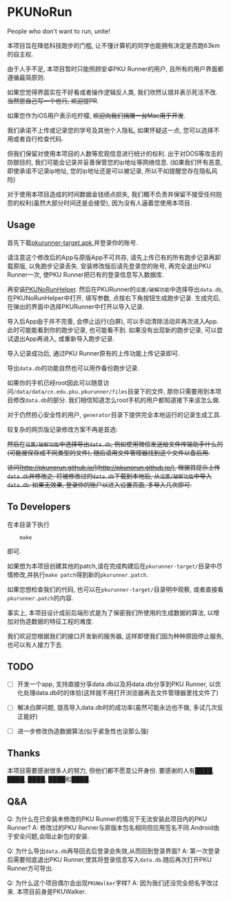 # PKUNoRun

People who don't want to run, unite!

本项目旨在降低科技跑步的门槛, 让不懂计算机的同学也能拥有决定是否跑63km的自主权.

由于人手不足, 本项目暂时只能照顾安卓PKU Runner的用户, 且所有的用户界面都遵循最简原则.

如果您觉得界面实在不好看或者操作逻辑反人类, 我们欣然认错并表示死活不改. <del>当然您自己写一个也行, 欢迎提PR</del>.

如果您作为iOS用户表示吃柠檬, <del>欢迎向我们捐赠一台Mac用于开发</del>.

我们承诺不上传或记录您的学号及其他个人隐私, 如果怀疑这一点, 您可以选择不用或者自行检查代码.

但我们保留对使用本项目的人数等宏观信息进行统计的权利. 出于对DOS等攻击的防御目的, 我们可能会记录并妥善保管您的ip地址等网络信息. (如果我们怀有恶意, 即使承诺不记录ip地址, 您的ip地址还是可以被记录, 所以不如提醒您存在隐私风险)

对于使用本项目造成的时间数据金钱绩点损失, 我们概不负责并保留不接受任何抱怨的权利(虽然大部分时间还是会接受), 因为没有人逼着您使用本项目.

## Usage

首先下载[pkurunner-target.apk](https://github.com/PKUNoRun/PKUNoRun/releases/download/v1.2.6/pkurunner-target.apk),并登录你的账号.

请注意这个修改后的App与原版App不可共存, 请先上传已有的所有跑步记录再卸载原版, 以免跑步记录丢失. 安装修改版后请先登录您的账号, 再完全退出PKU Runner一次, 使PKU Runner把已有的登录信息写入数据库.

再安装[PKUNoRunHelper](https://github.com/PKUNoRun/PKUNoRunHelper/releases/tag/v1.2.8). 然后在PKURunner的`设置/破解功能`中选择导出`data.db`, 在PKUNoRunHelper中打开, 填写参数, 点按右下角按钮生成跑步记录. 生成完后, 在弹出的界面中选择PKURunner中打开以导入记录.

导入后App由于并不完善, 会停止运行(白屏), 可以手动清除活动并再次进入App. 此时可能能看到你的跑步记录, 也可能看不到. 如果没有出现新的跑步记录, 可以尝试退出App再进入, 或重新导入跑步记录.

导入记录成功后, 通过PKU Runner原有的上传功能上传记录即可.

导出`data.db`的功能自然也可以用作备份跑步记录.

如果你的手机已经root因此可以随意访问`/data/data/cn.edu.pku.pkurunner/files`目录下的文件, 那你只需要用到本项目修改`data.db`的部分. 我们相信知道怎么root手机的用户都知道接下来该怎么做.

对于仍然担心安全性的用户, `generator`目录下提供完全本地运行的记录生成工具.

较复杂的网页版记录修改方案不再是首选:

<del>然后在`设置/破解功能`中选择导出`data.db`, 例如使用微信发送给文件传输助手什么的(可能被保存成不同类型的文件), 随后请用文件管理器找到这个文件以备后用.</del>

<del>访问[http://pkunorun.github.io/](http://pkunorun.github.io/), 根据其提示上传`data.db`并修改之. 将被修改过的`data.db`下载到本地后, 从`设置/破解功能`中导入`data.db`. 如果无效果, 登录你的账户以进入设置页面, 多导入几次即可.</del>

## To Developers

在本目录下执行

```shell
    make
```

即可.

如果想为本项目创建其他的patch,请在完成构建后在`pkurunner-target/`目录中尽情修改,并执行`make patch`得到新的`pkurunner.patch`.

如果您想检查我们的代码, 也可以在`pkurunner-target/`目录明中观察, 或者直接看`pkurunner.patch`的内容.

事实上, 本项目设计成前后端形式是为了保密我们所使用的生成数据的算法, 以增加对伪造数据的特征工程的难度.

我们欢迎您根据我们的接口开发新的服务器, 这样即使我们因为种种原因停止服务, 也可以有人接力下去.

## TODO

- [ ] 开发一个app, 支持直接分享data.db以及将data.db分享到PKU Runner, 以优化处理data.db时的体验(这样就不用打开浏览器再去文件管理器里找文件了)

- [ ] 解决白屏问题, 提高导入data.db时的成功率(虽然可能永远也不做, 多试几次反正能好)

- [ ] 进一步修改伪造数据算法(似乎紧急性也没那么强)

## Thanks

本项目需要感谢很多人的努力, 但他们都不愿意公开身份. 要感谢的人有████, ████, ████, ████和████.

## Q&A

Q:
    为什么在已安装未修改的PKU Runner的情况下无法安装此项目内的PKU Runner?
A:
    修改过的PKU Runner与原版本包名相同但应用签名不同.Android由于安全问题,会阻止新包的安装.

Q:
    为什么导出`data.db`再导回去后登录会失效,从而回到登录界面?
A:
    第一次登录后需要彻底退出PKU Runner,使其将登录信息写入`data.db`.随后再次打开PKU Runner方可导出.

Q:
    为什么这个项目偶尔会出现`PKUWalker`字样?
A:
    因为我们还没完全把名字改过来. 本项目前身是PKUWalker.
</p>
